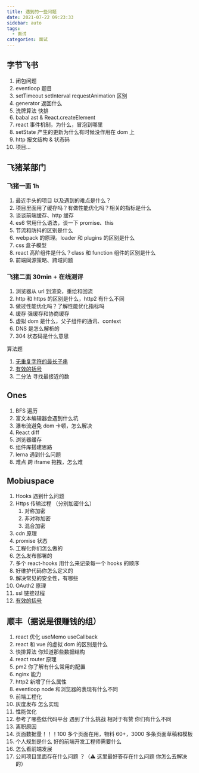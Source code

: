 ```yaml
---
title: 遇到的一些问题
date: 2021-07-22 09:23:33
sidebar: auto
tags:
  - 面试
categories: 面试
---
```


## 字节飞书

1. 闭包问题
2. eventloop 题目
3. setTimeout setInterval requestAnimation 区别
4. generator 返回什么
5. 洗牌算法 快排
6. babal ast & React.createElement
7. react 事件机制，为什么，冒泡到哪里
8. setState 产生的更新为什么有时候没作用在 dom 上
9. http 报文结构 & 状态码
10. 项目...

## 飞猪某部门

### 飞猪一面 1h

1. 最近手头的项目 以及遇到的难点是什么？
2. 项目里面用了缓存吗？有做性能优化吗？相关的指标是什么
3. 谈谈前端缓存、http 缓存
4. es6 常用什么语法，谈一下 promise、this
5. 节流和防抖的区别是什么
6. webpack 的原理。loader 和 plugins 的区别是什么
7. css 盒子模型
8. react 高阶组件是什么？class 和 function 组件的区别是什么
9. 前端同源策略、跨域问题

### 飞猪二面 30min + 在线测评

1. 浏览器从 url 到渲染，重绘和回流
2. http 和 https 的区别是什么，http2 有什么不同
3. 做过性能优化吗？了解性能优化指标吗
4. 缓存 强缓存和协商缓存
5. 虚拟 dom 是什么，父子组件的通讯、context
6. DNS 是怎么解析的
7. 304 状态码是什么意思

算法题

1. [无重复字符的最长子串](https://leetcode-cn.com/problems/longest-substring-without-repeating-characters/)
2. [有效的括号](https://leetcode-cn.com/problems/valid-parentheses/)
3. 二分法 寻找最接近的数

## Ones

1. BFS 遍历
2. 富文本编辑器会遇到什么坑
3. 瀑布流避免 dom 卡顿，怎么解决
4. React diff
5. 浏览器缓存
6. 组件库搭建思路
7. lerna 遇到什么问题
8. 难点 跨 iframe 拖拽，怎么难

## Mobiuspace

1. Hooks 遇到什么问题
2. Https 传输过程 （分别加密什么）
   1. 对称加密
   2. 非对称加密
   3. 混合加密
3. cdn 原理
4. promise 状态
5. 工程化你们怎么做的
6. 怎么发布部署的
7. 多个 react-hooks 用什么来记录每一个 hooks 的顺序
8. 好维护代码你怎么定义的
9. 解决常见的安全性，有哪些
10. OAuth2 原理
11. ssl 链接过程
12. [有效的括号](https://leetcode-cn.com/problems/valid-parentheses/)

## 顺丰（据说是很赚钱的组）

1. react 优化 useMemo useCallback
2. react 和 vue 的虚拟 dom 的区别是什么
3. 快排算法 你知道那些数据结构
4. react router 原理
5. pm2 你了解有什么常用的配置
6. nginx 能力
7. http2 新增了什么属性
8. eventloop node 和浏览器的表现有什么不同
9. 前端工程化
10. 灰度发布 怎么实现
11. 性能优化
12. 参考了哪些低代码平台 遇到了什么挑战 相对于有赞 你们有什么不同
13. 离职原因
14. 页面数据量！！！100 多个页面在用，物料 60+，3000 多条页面草稿和模板
15. 个人规划是什么 好的前端开发工程师需要什么
16. 怎么看前端发展
17. 公司项目里面存在什么问题 ？（⚠️ 这里最好答存在什么问题 你怎么去解决的）

